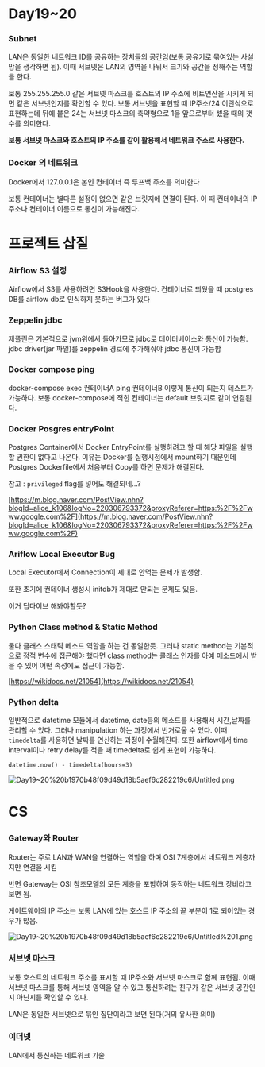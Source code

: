 # Day19~20

### Subnet

LAN은 동일한 네트워크 ID를 공유하는 장치들의 공간임(보통 공유기로 묶여있는 사설망을 생각하면 됨). 이때 서브넷은 LAN의 영역을 나눠서 크기와 공간을 정해주는 역할을 한다.

보통 255.255.255.0 같은 서브넷 마스크를 호스트의 IP 주소에 비트연산을 시키게 되면 같은 서브넷인지를 확인할 수 있다.  보통 서브넷을 표현할 때 IP주소/24 이런식으로 표현하는데 뒤에 붙은 24는 서브넷 마스크의 축약형으로 1을 앞으로부터 셌을 때의 갯수를 의미한다.  

**보통 서브넷 마스크와 호스트의 IP 주소를 같이 활용해서 네트워크 주소로 사용한다.**

### Docker 의 네트워크

Docker에서 127.0.0.1은 본인 컨테이너 즉 루프백 주소를 의미한다

보통 컨테이너는 별다른 설정이 없으면 같은 브릿지에 연결이 된다. 이 때 컨테이너의 IP주소나 컨테이너 이름으로 통신이 가능해진다.

# 프로젝트 삽질

### Airflow S3 설정

Airflow에서 S3를 사용하려면 S3Hook을 사용한다. 컨테이너로 띄웠을 때 postgres DB를 airflow db로 인식하지 못하는 버그가 있다

### Zeppelin jdbc

제플린은 기본적으로 jvm위에서 돌아가므로 jdbc로 데이터베이스와 통신이 가능함. jdbc driver(jar 파일)를 zeppelin 경로에 추가해줘야 jdbc 통신이 가능함

### Docker compose ping

docker-compose exec 컨테이너A ping 컨테이너B 이렇게 통신이 되는지 테스트가 가능하다. 보통 docker-compose에 적힌 컨테이너는 default 브릿지로 같이 연결된다. 

### Docker Posgres entryPoint

Postgres Container에서 Docker EntryPoint를 실행하려고 할 때 해당 파일을 실행할 권한이 없다고 나온다. 이유는 Docker를 실행시점에서 mount하기 때문인데 Postgres Dockerfile에서 처음부터 Copy를 하면 문제가 해결된다. 

참고 : `privileged` flag를 넣어도 해결되네...?

[https://m.blog.naver.com/PostView.nhn?blogId=alice_k106&logNo=220306793372&proxyReferer=https:%2F%2Fwww.google.com%2F](https://m.blog.naver.com/PostView.nhn?blogId=alice_k106&logNo=220306793372&proxyReferer=https:%2F%2Fwww.google.com%2F)

### Ariflow Local Executor Bug

Local Executor에서 Connection이 제대로 안먹는 문제가 발생함.

또한 초기에 컨테이너 생성시 initdb가 제대로 안되는 문제도 있음.

이거 딥다이브 해봐야할듯?

### Python Class method & Static Method

둘다 클래스 스태틱 메소드 역할을 하는 건 동일한듯. 그러나 static method는 기본적으로 정적 변수에 접근해야 했다면 class method는 클래스 인자를 아예 메소드에서 받을 수 있어 어떤 속성에도 접근이 가능함.

[https://wikidocs.net/21054](https://wikidocs.net/21054)

### Python delta

일반적으로 datetime 모듈에서 datetime, date등의 메소드를 사용해서 시간,날짜를 관리할 수 있다. 그러나 manipulation 하는 과정에서 번거로울 수 있다. 이때 `timedelta`를 사용하면 날짜를 연산하는 과정이 수월해진다. 또한 airflow에서 time interval이나 retry delay를 적을 때 timedelta로 쉽게 표현이 가능하다.

`datetime.now() - timedelta(hours=3)` 

![Day19~20%20b1970b48f09d49d18b5aef6c282219c6/Untitled.png](Day19~20%20b1970b48f09d49d18b5aef6c282219c6/Untitled.png)

# CS

### Gateway와 Router

Router는 주로 LAN과 WAN을 연결하는 역할을 하며 OSI 7계층에서 네트워크 계층까지만 연결을 시킴

반면 Gateway는 OSI 참조모델의 모든 계층을 포함하여 동작하는 네트워크 장비라고 보면 됨.

게이트웨이의 IP 주소는 보통 LAN에 있는 호스트 IP 주소의 끝 부분이 1로 되어있는 경우가 많음.

![Day19~20%20b1970b48f09d49d18b5aef6c282219c6/Untitled%201.png](Day19~20%20b1970b48f09d49d18b5aef6c282219c6/Untitled%201.png)

### 서브넷 마스크

보통 호스트의 네트워크 주소를 표시할 때 IP주소와 서브넷 마스크로 함꼐 표현됨. 이때 서브넷 마스크를 통해 서브넷 영역을 알 수 있고 통신하려는 친구가 같은 서브넷 공간인지 아닌지를 확인할 수 있다.

LAN은 동일한 서브넷으로 묶인 집단이라고 보면 된다(거의 유사한 의미)

### 이더넷

LAN에서 통신하는 네트워크 기술